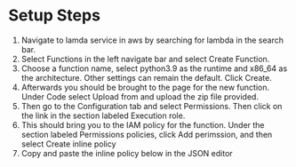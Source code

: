 # Setup Steps

1. Navigate to lamda service in aws by searching for lambda in the search bar.
2. Select Functions in the left navigate bar and select Create Function.
3. Choose a function name, select python3.9 as the runtime and x86_64 as the architecture. Other settings can remain the default. Click Create.
4. Afterwards you should be brought to the page for the new function. Under Code select Upload from and upload the zip file provided.
5. Then go to the Configuration tab and select Permissions. Then click on the link in the section labeled Execution role.
6. This should bring you to the IAM policy for the function. Under the section labeled Permissions policies, click Add perimssion, and then select Create inline policy
7. Copy and paste the inline policy below in the JSON editor
